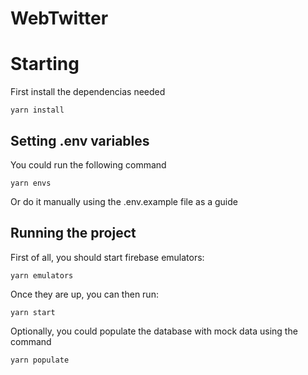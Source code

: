 WebTwitter
========================

<h1>Starting</h1>

First install the dependencias needed

<code>yarn install</code>

<h2>Setting .env variables</h2>

You could run the following command

<code>yarn envs</code>

Or do it manually using the .env.example file as a guide

<h2>Running the project</h2>

First of all, you should start firebase emulators:

<code>yarn emulators</code>

Once they are up, you can then run:

<code>yarn start</code>

Optionally, you could populate the database with mock data using the command

<code>yarn populate</code>